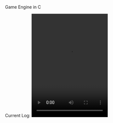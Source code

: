 Game Engine in C

Current Log: <video width="250" height="340" controls><source src="C:\Users\Emir PCman\Videos\c-window.ogv" type="vide/ogg"></video>
